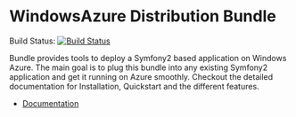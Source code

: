 # WindowsAzure Distribution Bundle

Build Status: [![Build Status](https://secure.travis-ci.org/beberlei/AzureDistributionBundle.png?branch=master)](https://travis-ci.org/beberlei/AzureDistributionBundle)

Bundle provides tools to deploy a Symfony2 based application on Windows Azure. The main goal is to plug this bundle into any existing Symfony2 application and get it running on Azure smoothly. Checkout the detailed documentation for Installation, Quickstart and the different features.

* [Documentation](http://beberlei.github.com/AzureDistributionBundle)


